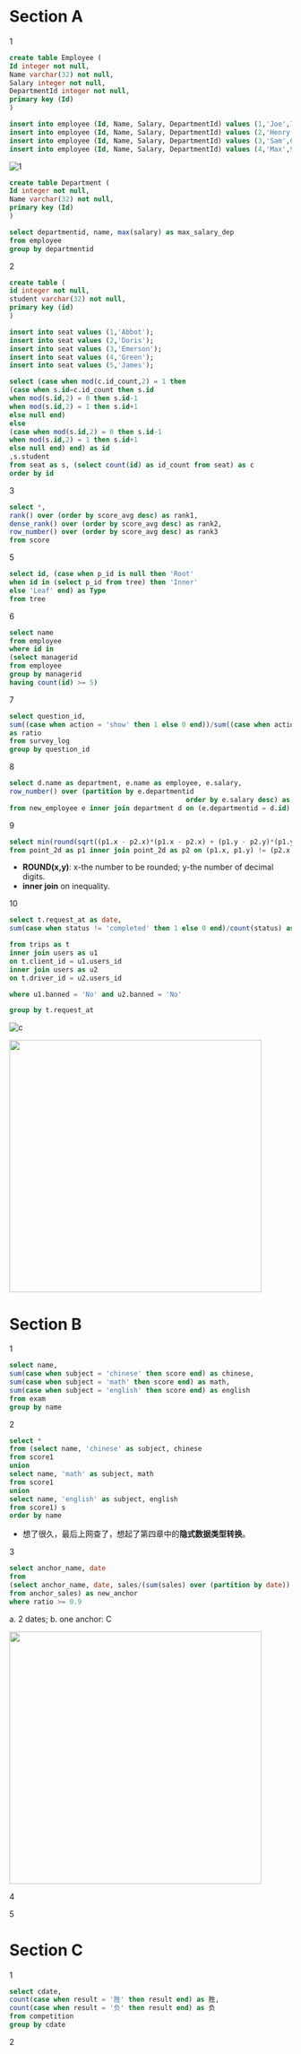 # Section A

1

```sql
create table Employee (
Id integer not null,
Name varchar(32) not null,
Salary integer not null,
DepartmentId integer not null,
primary key (Id)
)
```

```sql
insert into employee (Id, Name, Salary, DepartmentId) values (1,'Joe',70000,1);
insert into employee (Id, Name, Salary, DepartmentId) values (2,'Henry',80000,2);
insert into employee (Id, Name, Salary, DepartmentId) values (3,'Sam',60000,2);
insert into employee (Id, Name, Salary, DepartmentId) values (4,'Max',90000,1);
```

![1](https://user-images.githubusercontent.com/107236740/192513863-b051cdea-8ca9-4e0f-9fbc-3b6b8287f26e.png)

```sql
create table Department (
Id integer not null,
Name varchar(32) not null,
primary key (Id)
)
```

```sql
select departmentid, name, max(salary) as max_salary_dep
from employee
group by departmentid
```

2

```sql
create table (
id integer not null,
student varchar(32) not null,
primary key (id)
)
```

```sql
insert into seat values (1,'Abbot');
insert into seat values (2,'Doris');
insert into seat values (3,'Emerson');
insert into seat values (4,'Green');
insert into seat values (5,'James');
```

```sql
select (case when mod(c.id_count,2) = 1 then 
(case when s.id=c.id_count then s.id
when mod(s.id,2) = 0 then s.id-1
when mod(s.id,2) = 1 then s.id+1
else null end) 
else
(case when mod(s.id,2) = 0 then s.id-1
when mod(s.id,2) = 1 then s.id+1
else null end) end) as id
,s.student
from seat as s, (select count(id) as id_count from seat) as c
order by id
```

3

```sql
select *, 
rank() over (order by score_avg desc) as rank1,
dense_rank() over (order by score_avg desc) as rank2,
row_number() over (order by score_avg desc) as rank3
from score
```

5

```sql
select id, (case when p_id is null then 'Root'
when id in (select p_id from tree) then 'Inner'
else 'Leaf' end) as Type
from tree
```

6

```sql
select name
from employee
where id in 
(select managerid
from employee
group by managerid
having count(id) >= 5)
```

7

```sql
select question_id,
sum((case when action = 'show' then 1 else 0 end))/sum((case when action = 'answer' then 1 else 0 end))
as ratio
from survey_log
group by question_id
```

8

```sql
select d.name as department, e.name as employee, e.salary,
row_number() over (partition by e.departmentid 
											order by e.salary desc) as ranking
from new_employee e inner join department d on (e.departmentid = d.id)
```

9

```sql
select min(round(sqrt((p1.x - p2.x)*(p1.x - p2.x) + (p1.y - p2.y)*(p1.y - p2.y)),2)) as distance
from point_2d as p1 inner join point_2d as p2 on (p1.x, p1.y) != (p2.x, p2.y)
```

* **ROUND(x,y)**: x-the number to be rounded; y-the number of decimal digits.
* **inner join** on inequality.

10

```sql
select t.request_at as date,
sum(case when status != 'completed' then 1 else 0 end)/count(status) as cancellation_rate

from trips as t 
inner join users as u1
on t.client_id = u1.users_id
inner join users as u2
on t.driver_id = u2.users_id

where u1.banned = 'No' and u2.banned = 'No'

group by t.request_at
```

![c](https://user-images.githubusercontent.com/107236740/192719207-57408540-eb54-49ff-9cdf-01e0f7248bb5.png)

<img src='https://user-images.githubusercontent.com/107236740/192719315-a889c2a9-66f9-4086-9f71-eecbc60c53e5.png' width='450'>

# Section B

1

```sql
select name,
sum(case when subject = 'chinese' then score end) as chinese,
sum(case when subject = 'math' then score end) as math,
sum(case when subject = 'english' then score end) as english
from exam
group by name
```

2

```sql
select *
from (select name, 'chinese' as subject, chinese
from score1
union
select name, 'math' as subject, math
from score1
union
select name, 'english' as subject, english
from score1) s
order by name
```

* 想了很久，最后上网查了，想起了第四章中的**隐式数据类型转换**。

3

```sql
select anchor_name, date
from
(select anchor_name, date, sales/(sum(sales) over (partition by date)) as ratio
from anchor_sales) as new_anchor
where ratio >= 0.9
```

a. 2 dates; b. one anchor: C

<img src='https://user-images.githubusercontent.com/107236740/192738741-b2d68e86-5c85-4bae-9c1c-19c6ea7fb70b.png' width='450'>

4

5

# Section C

1

```sql
select cdate, 
count(case when result = '胜' then result end) as 胜,
count(case when result = '负' then result end) as 负
from competition
group by cdate
```

2
